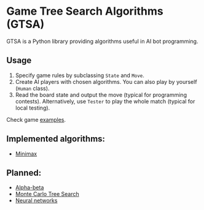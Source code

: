 # Game Tree Search Algorithms (GTSA)

GTSA is a Python library providing algorithms useful in AI bot programming.

Usage
---

1. Specify game rules by subclassing `State` and `Move`. 
2. Create AI players with chosen algorithms. You can also play by yourself (`Human` class).
3. Read the board state and output the move (typical for programming contests). 
Alternatively, use `Tester` to play the whole match (typical for local testing).

Check game [examples](https://github.com/AdamStelmaszczyk/gtsa/blob/master/examples/README.md). 

Implemented algorithms:
---

- [Minimax](https://en.wikipedia.org/wiki/Minimax)

Planned:
---

- [Alpha-beta](https://en.wikipedia.org/wiki/Alpha%E2%80%93beta_pruning)
- [Monte Carlo Tree Search](https://en.wikipedia.org/wiki/Monte_Carlo_tree_search)
- [Neural networks](https://en.wikipedia.org/wiki/Artificial_neural_network)
